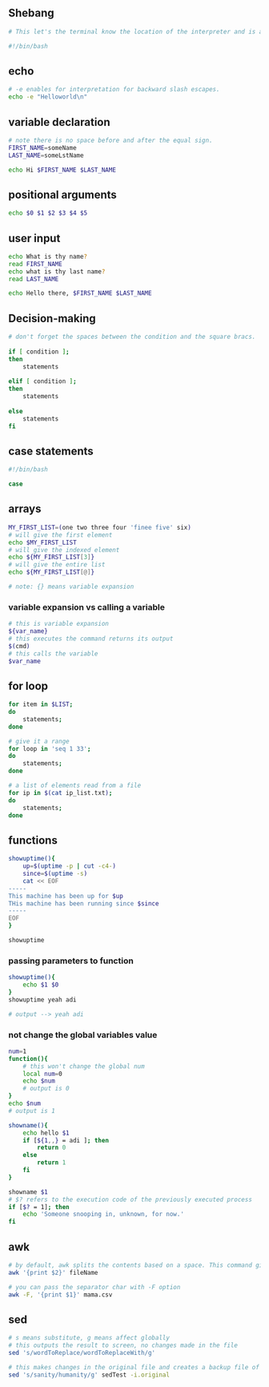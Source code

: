 ## Shebang
```sh
# This let's the terminal know the location of the interpreter and is always specified on the top of the script.

#!/bin/bash
```
## echo
```bash
# -e enables for interpretation for backward slash escapes.
echo -e "Helloworld\n"
```
## variable declaration
```sh
# note there is no space before and after the equal sign.
FIRST_NAME=someName
LAST_NAME=someLstName

echo Hi $FIRST_NAME $LAST_NAME
```
## positional arguments
```sh
echo $0 $1 $2 $3 $4 $5
```
## user input
```sh
echo What is thy name?
read FIRST_NAME
echo what is thy last name?
read LAST_NAME

echo Hello there, $FIRST_NAME $LAST_NAME
```
## Decision-making 
```bash
# don't forget the spaces between the condition and the square bracs.
 
if [ condition ];
then
	statements
 
elif [ condition ];
then 
	statements
 
else
	statements
fi
```
## case statements
```sh
#!/bin/bash

case
```
## arrays
```sh
MY_FIRST_LIST=(one two three four 'finee five' six)
# will give the first element
echo $MY_FIRST_LIST
# will give the indexed element
echo ${MY_FIRST_LIST[3]}
# will give the entire list
echo ${MY_FIRST_LIST[@]}

# note: {} means variable expansion
```
### variable expansion vs calling a variable
```sh
# this is variable expansion
${var_name}
# this executes the command returns its output
$(cmd)
# this calls the variable
$var_name
```
## for loop
```sh
for item in $LIST;
do 
	statements;
done

# give it a range
for loop in 'seq 1 33';
do 
	statements;
done

# a list of elements read from a file
for ip in $(cat ip_list.txt);
do 
	statements;
done

```
## functions
```sh
showuptime(){
	up=$(uptime -p | cut -c4-)
	since=$(uptime -s)
	cat << EOF
-----
This machine has been up for $up
THis machine has been running since $since
-----
EOF
}

showuptime
```
### passing parameters to function
```sh
showuptime(){
	echo $1 $0
}
showuptime yeah adi

# output --> yeah adi
```
### not change the global variables value
```sh
num=1
function(){
	# this won't change the global num
	local num=0
	echo $num
	# output is 0
}
echo $num
# output is 1
```

```sh
showname(){
	echo hello $1
	if [${1,,} = adi ]; then
		return 0
	else
		return 1
	fi
}

showname $1
# $? refers to the execution code of the previously executed process
if [$? = 1]; then
	echo 'Someone snooping in, unknown, for now.'
fi
```
## awk
```sh
# by default, awk splits the contents based on a space. This command give the 2 element. Indexing starts at 1(radicul, ik).
awk '{print $2}' fileName

# you can pass the separator char with -F option
awk -F, '{print $1}' mama.csv
```
## sed
```sh
# s means substitute, g means affect globally 
# this outputs the result to screen, no changes made in the file
sed 's/wordToReplace/wordToReplaceWith/g'

# this makes changes in the original file and creates a backup file of original contents if any suffix is given after -i option.
sed 's/sanity/humanity/g' sedTest -i.original

```